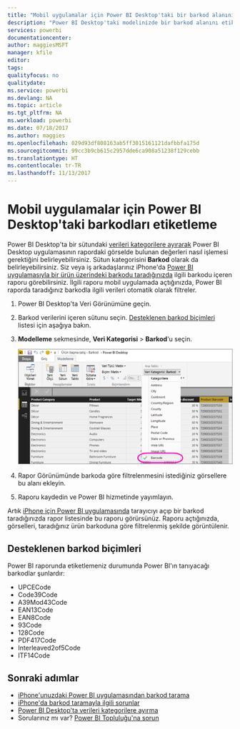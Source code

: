 ```yaml
---
title: "Mobil uygulamalar için Power BI Desktop'taki bir barkod alanını etiketleme"
description: "Power BI Desktop'taki modelinizde bir barkod alanını etiketlediğinizde iPhone'unuzdaki Power BI uygulamasında verileri otomatik olarak barkoda göre filtreleyebilirsiniz."
services: powerbi
documentationcenter: 
author: maggiesMSFT
manager: kfile
editor: 
tags: 
qualityfocus: no
qualitydate: 
ms.service: powerbi
ms.devlang: NA
ms.topic: article
ms.tgt_pltfrm: NA
ms.workload: powerbi
ms.date: 07/18/2017
ms.author: maggies
ms.openlocfilehash: 029d93df808163ab5ff3015161121dafbbfa175d
ms.sourcegitcommit: 99cc3b9cb615c2957dde6ca908a51238f129cebb
ms.translationtype: HT
ms.contentlocale: tr-TR
ms.lasthandoff: 11/13/2017
---
```

# <a name="tag-barcodes-in-power-bi-desktop-for-the-mobile-apps"></a>Mobil uygulamalar için Power BI Desktop'taki barkodları etiketleme
Power BI Desktop'ta bir sütundaki [verileri kategorilere ayırarak](desktop-data-categorization.md) Power BI Desktop uygulamasının rapordaki görselde bulunan değerleri nasıl işlemesi gerektiğini belirleyebilirsiniz. Sütun kategorisini **Barkod** olarak da belirleyebilirsiniz. Siz veya iş arkadaşlarınız iPhone'da [Power BI uygulamasıyla bir ürün üzerindeki barkodu taradığınızda](mobile-apps-scan-barcode-iphone.md) ilgili barkodu içeren raporu görebilirsiniz. İlgili raporu mobil uygulamada açtığınızda, Power BI raporda taradığınız barkodla ilgili verileri otomatik olarak filtreler.

1. Power BI Desktop'ta Veri Görünümüne geçin.
2. Barkod verilerini içeren sütunu seçin. [Desteklenen barkod biçimleri](#supported-barcode-formats) listesi için aşağıya bakın.
3. **Modelleme** sekmesinde, **Veri Kategorisi** > **Barkod**'u seçin.
   
    ![Veri kategorisi listesi](media/desktop-mobile-barcodes/power-bi-desktop-barcode.png)
4. Rapor Görünümünde barkoda göre filtrelenmesini istediğiniz görsellere bu alanı ekleyin.
5. Raporu kaydedin ve Power BI hizmetinde yayımlayın.

Artık [iPhone için Power BI uygulamasında](mobile-ios-ipad-iphone-apps.md) tarayıcıyı açıp bir barkod taradığınızda rapor listesinde bu raporu görürsünüz. Raporu açtığınızda, görselleri, taradığınız ürün barkoduna göre filtrelenmiş şekilde görüntülenir.

## <a name="supported-barcode-formats"></a>Desteklenen barkod biçimleri
Power BI raporunda etiketlemeniz durumunda Power BI'ın tanıyacağı barkodlar şunlardır: 

* UPCECode 
* Code39Code  
* A39Mod43Code 
* EAN13Code 
* EAN8Code  
* 93Code  
* 128Code 
* PDF417Code 
* Interleaved2of5Code 
* ITF14Code 

## <a name="next-steps"></a>Sonraki adımlar
* [iPhone'unuzdaki Power BI uygulamasından barkod tarama](mobile-apps-scan-barcode-iphone.md)
* [iPhone'da barkod taramayla ilgili sorunlar](mobile-apps-scan-barcode-iphone.md#issues-with-scanning-a-barcode)
* [Power BI Desktop'ta verileri kategorilere ayırma](desktop-data-categorization.md)  
* Sorularınız mı var? [Power BI Topluluğu'na sorun](http://community.powerbi.com/)

